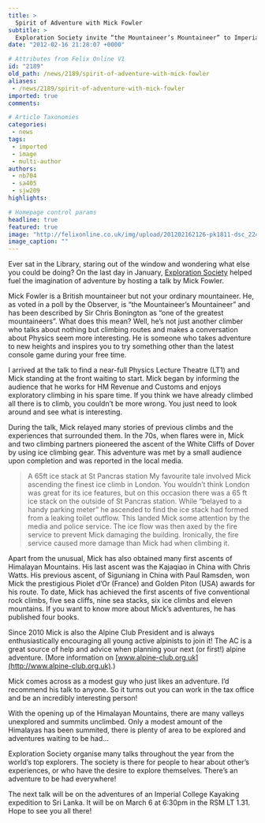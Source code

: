 ```yaml
---
title: >
  Spirit of Adventure with Mick Fowler
subtitle: >
  Exploration Society invite “the Mountaineer’s Mountaineer” to Imperial College
date: "2012-02-16 21:28:07 +0000"

# Attributes from Felix Online V1
id: "2189"
old_path: /news/2189/spirit-of-adventure-with-mick-fowler
aliases:
 - /news/2189/spirit-of-adventure-with-mick-fowler
imported: true
comments:

# Article Taxonomies
categories:
 - news
tags:
 - imported
 - image
 - multi-author
authors:
 - nb704
 - sa405
 - sjw209
highlights:

# Homepage control params
headline: true
featured: true
image: "http://felixonline.co.uk/img/upload/201202162126-pk1811-dsc_2242.jpg"
image_caption: ""
---
```


Ever sat in the Library, staring out of the window and wondering what else you could be doing? On the last day in January, [Exploration Society](http://www.union.ic.ac.uk/rcc/exploration/) helped fuel the imagination of adventure by hosting a talk by Mick Fowler.

Mick Fowler is a British mountaineer but not your ordinary mountaineer. He, as voted in a poll by the Observer, is “the Mountaineer’s Mountaineer” and has been described by Sir Chris Bonington as “one of the greatest mountaineers”. What does this mean? Well, he’s not just another climber who talks about nothing but climbing routes and makes a conversation about Physics seem more interesting. He is someone who takes adventure to new heights and inspires you to try something other than the latest console game during your free time.

I arrived at the talk to find a near-full Physics Lecture Theatre (LT1) and Mick standing at the front waiting to start. Mick began by informing the audience that he works for HM Revenue and Customs and enjoys exploratory climbing in his spare time. If you think we have already climbed all there is to climb, you couldn’t be more wrong. You just need to look around and see what is interesting.

During the talk, Mick relayed many stories of previous climbs and the experiences that surrounded them. In the 70s, when flares were in, Mick and two climbing partners pioneered the ascent of the White Cliffs of Dover by using ice climbing gear. This adventure was met by a small audience upon completion and was reported in the local media.
> A 65ft ice stack at St Pancras station
My favourite tale involved Mick ascending the finest ice climb in London. You wouldn’t think London was great for its ice features, but on this occasion there was a 65 ft ice stack on the outside of St Pancras station. While “belayed to a handy parking meter” he ascended to find the ice stack had formed from a leaking toilet outflow. This landed Mick some attention by the media and police service. The ice flow was then axed by the fire service to prevent Mick damaging the building. Ironically, the fire service caused more damage than Mick had when climbing it.

Apart from the unusual, Mick has also obtained many first ascents of Himalayan Mountains. His last ascent was the Kajaqiao in China with Chris Watts. His previous ascent, of Siguniang in China with Paul Ramsden, won Mick the prestigious Piolet d’Or (France) and Golden Piton (USA) awards for his route. To date, Mick has achieved the first ascents of five conventional rock climbs, five sea cliffs, nine sea stacks, six ice climbs and eleven mountains. If you want to know more about Mick’s adventures, he has published four books.

Since 2010 Mick is also the Alpine Club President and is always enthusiastically encouraging all young active alpinists to join it! The AC is a great source of help and advice when planning your next (or first!) alpine adventure. (More information on [www.alpine-club.org.uk](http://www.alpine-club.org.uk).)

Mick comes across as a modest guy who just likes an adventure. I’d recommend his talk to anyone. So it turns out you can work in the tax office and be an incredibly interesting person!

With the opening up of the Himalayan Mountains, there are many valleys unexplored and summits unclimbed. Only a modest amount of the Himalayas has been summited, there is plenty of area to be explored and adventures waiting to be had...

Exploration Society organise many talks throughout the year from the world’s top explorers. The society is there for people to hear about other’s experiences, or who have the desire to explore themselves.
 There’s an adventure to be had everywhere!

The next talk will be on the adventures of an Imperial College Kayaking expedition to Sri Lanka. It will be on March 6 at 6:30pm in the RSM LT 1.31. Hope to see you all there!
